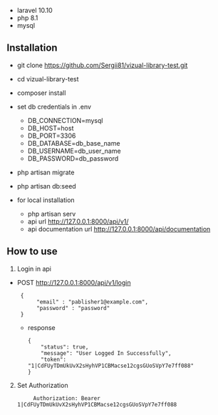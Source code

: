 - laravel 10.10
- php 8.1
- mysql

## Installation

- git clone https://github.com/Sergii81/vizual-library-test.git
- cd vizual-library-test
- composer install
- set db credentials in .env
    - DB_CONNECTION=mysql
    - DB_HOST=host
    - DB_PORT=3306
    - DB_DATABASE=db_base_name
    - DB_USERNAME=db_user_name
    - DB_PASSWORD=db_password
- php artisan migrate
- php artisan db:seed
- for local installation

  - php artisan serv
  - api url http://127.0.0.1:8000/api/v1/
  - api documentation url http://127.0.0.1:8000/api/documentation

## How to use
1. Login in api 
- POST http://127.0.0.1:8000/api/v1/login

       {
            "email" : "pablisher1@example.com",
            "password" : "password"
       }
    - response

          {
              "status": true,
              "message": "User Logged In Successfully",
              "token": "1|CdFUyTDmUkUvX2sHyhVP1CBMacse12cgsGUoSVpY7e7ff088"
          }

2. Set Authorization

            Authorization: Bearer 1|CdFUyTDmUkUvX2sHyhVP1CBMacse12cgsGUoSVpY7e7ff088


